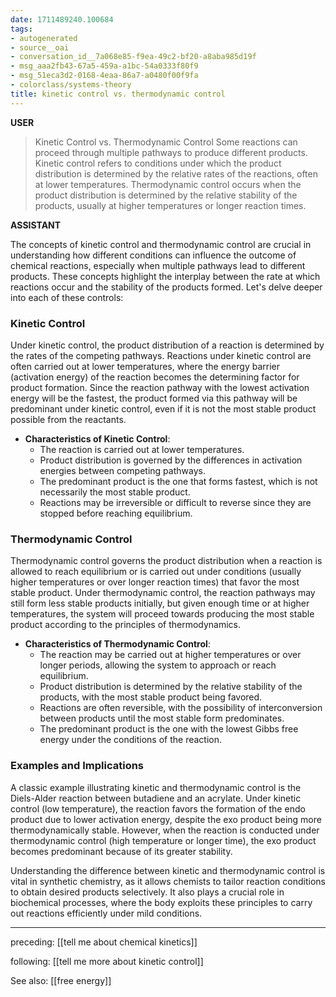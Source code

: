 ```yaml
---
date: 1711489240.100684
tags:
- autogenerated
- source__oai
- conversation_id__7a068e85-f9ea-49c2-bf20-a8aba985d19f
- msg_aaa2fb43-67a5-459a-a1bc-54a0333f80f9
- msg_51eca3d2-0168-4eaa-86a7-a0480f00f9fa
- colorclass/systems-theory
title: kinetic control vs. thermodynamic control
---
```


**USER**

> Kinetic Control vs. Thermodynamic Control
Some reactions can proceed through multiple pathways to produce different products. Kinetic control refers to conditions under which the product distribution is determined by the relative rates of the reactions, often at lower temperatures. Thermodynamic control occurs when the product distribution is determined by the relative stability of the products, usually at higher temperatures or longer reaction times.


**ASSISTANT**

The concepts of kinetic control and thermodynamic control are crucial in understanding how different conditions can influence the outcome of chemical reactions, especially when multiple pathways lead to different products. These concepts highlight the interplay between the rate at which reactions occur and the stability of the products formed. Let's delve deeper into each of these controls:

### Kinetic Control

Under kinetic control, the product distribution of a reaction is determined by the rates of the competing pathways. Reactions under kinetic control are often carried out at lower temperatures, where the energy barrier (activation energy) of the reaction becomes the determining factor for product formation. Since the reaction pathway with the lowest activation energy will be the fastest, the product formed via this pathway will be predominant under kinetic control, even if it is not the most stable product possible from the reactants.

- **Characteristics of Kinetic Control**:
    - The reaction is carried out at lower temperatures.
    - Product distribution is governed by the differences in activation energies between competing pathways.
    - The predominant product is the one that forms fastest, which is not necessarily the most stable product.
    - Reactions may be irreversible or difficult to reverse since they are stopped before reaching equilibrium.

### Thermodynamic Control

Thermodynamic control governs the product distribution when a reaction is allowed to reach equilibrium or is carried out under conditions (usually higher temperatures or over longer reaction times) that favor the most stable product. Under thermodynamic control, the reaction pathways may still form less stable products initially, but given enough time or at higher temperatures, the system will proceed towards producing the most stable product according to the principles of thermodynamics.

- **Characteristics of Thermodynamic Control**:
    - The reaction may be carried out at higher temperatures or over longer periods, allowing the system to approach or reach equilibrium.
    - Product distribution is determined by the relative stability of the products, with the most stable product being favored.
    - Reactions are often reversible, with the possibility of interconversion between products until the most stable form predominates.
    - The predominant product is the one with the lowest Gibbs free energy under the conditions of the reaction.

### Examples and Implications

A classic example illustrating kinetic and thermodynamic control is the Diels-Alder reaction between butadiene and an acrylate. Under kinetic control (low temperature), the reaction favors the formation of the endo product due to lower activation energy, despite the exo product being more thermodynamically stable. However, when the reaction is conducted under thermodynamic control (high temperature or longer time), the exo product becomes predominant because of its greater stability.

Understanding the difference between kinetic and thermodynamic control is vital in synthetic chemistry, as it allows chemists to tailor reaction conditions to obtain desired products selectively. It also plays a crucial role in biochemical processes, where the body exploits these principles to carry out reactions efficiently under mild conditions.


---

preceding: [[tell me about chemical kinetics]]  


following: [[tell me more about kinetic control]]

See also: [[free energy]]